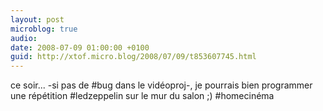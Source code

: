 ```yaml
---
layout: post
microblog: true
audio: 
date: 2008-07-09 01:00:00 +0100
guid: http://xtof.micro.blog/2008/07/09/t853607745.html
---
```

ce soir... -si pas de #bug dans le vidéoproj-, je pourrais bien programmer une répétition #ledzeppelin sur le mur du salon ;) #homecinéma
